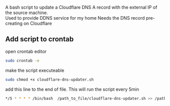 A bash script to update a Cloudflare DNS A record with the external IP of the source machine.  
Used to provide DDNS service for my home
Needs the DNS record pre-creating on Cloudflare

## Add script to crontab

open crontab editor
```bash 
sudo crontab -e
```


make the script executeable
```bash
sudo chmod +x cloudflare-dns-updater.sh
```

add this line to the end of file.
This will run the script every 5min
```bash
*/5 * * * * /bin/bash  /path_to_file/cloudflare-dns-updater.sh >> /path_to_logfile/domain_status.txt 2>&1
```